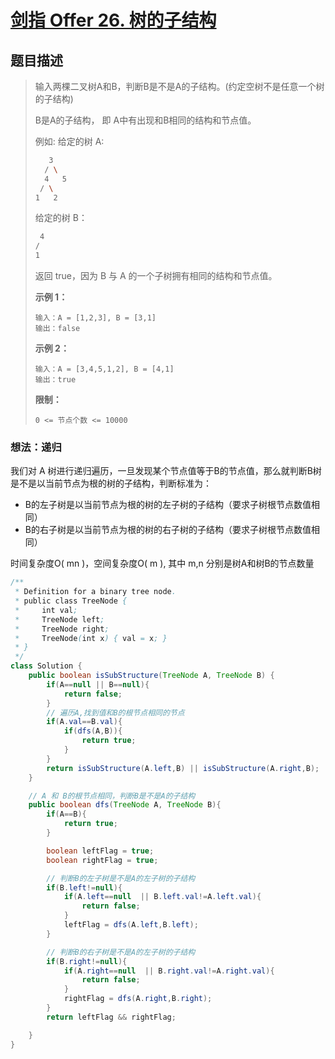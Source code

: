 # [剑指 Offer 26. 树的子结构](https://leetcode-cn.com/problems/shu-de-zi-jie-gou-lcof/)

## 题目描述

>输入两棵二叉树A和B，判断B是不是A的子结构。(约定空树不是任意一个树的子结构)
>
>B是A的子结构， 即 A中有出现和B相同的结构和节点值。
>
>例如:
>给定的树 A:
>
>~~~sh
>	 3  
>	/ \  
>   4   5 
>  / \ 
> 1   2
>~~~
>
>给定的树 B：
>
>~~~sh
>  4
> /
>1
>~~~
>
>返回 true，因为 B 与 A 的一个子树拥有相同的结构和节点值。
>
>**示例 1：**
>
>```
>输入：A = [1,2,3], B = [3,1]
>输出：false
>```
>
>**示例 2：**
>
>```
>输入：A = [3,4,5,1,2], B = [4,1]
>输出：true
>```
>
>**限制：**
>
>```
>0 <= 节点个数 <= 10000
>```

### 想法：递归

我们对 A 树进行递归遍历，一旦发现某个节点值等于B的节点值，那么就判断B树是不是以当前节点为根的树的子结构，判断标准为：

- B的左子树是以当前节点为根的树的左子树的子结构（要求子树根节点数值相同）
- B的右子树是以当前节点为根的树的右子树的子结构（要求子树根节点数值相同）

时间复杂度O( mn )，空间复杂度O( m ), 其中 m,n 分别是树A和树B的节点数量

~~~java
/**
 * Definition for a binary tree node.
 * public class TreeNode {
 *     int val;
 *     TreeNode left;
 *     TreeNode right;
 *     TreeNode(int x) { val = x; }
 * }
 */
class Solution {
    public boolean isSubStructure(TreeNode A, TreeNode B) {
        if(A==null || B==null){
            return false;
        }
        // 遍历A,找到值和B的根节点相同的节点
        if(A.val==B.val){
            if(dfs(A,B)){
                return true;
            }
        }
        return isSubStructure(A.left,B) || isSubStructure(A.right,B);
    }

    // A 和 B的根节点相同，判断B是不是A的子结构
    public boolean dfs(TreeNode A, TreeNode B){
        if(A==B){
            return true;
        }

        boolean leftFlag = true;
        boolean rightFlag = true;

        // 判断B的左子树是不是A的左子树的子结构
        if(B.left!=null){
            if(A.left==null  || B.left.val!=A.left.val){
                return false;
            }
            leftFlag = dfs(A.left,B.left);
        }

        // 判断B的右子树是不是A的左子树的子结构
        if(B.right!=null){
            if(A.right==null  || B.right.val!=A.right.val){
                return false;
            }
            rightFlag = dfs(A.right,B.right);
        }
        return leftFlag && rightFlag;

    }
}
~~~













